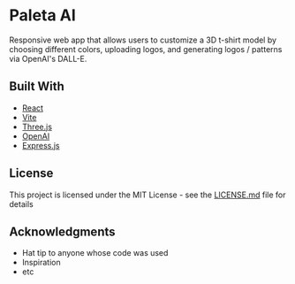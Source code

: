 # Paleta AI

Responsive web app that allows users to customize a 3D t-shirt model by choosing different colors, uploading logos, and generating logos / patterns via OpenAI's DALL-E.

## Built With

* [React](https://react.dev/reference/react)
* [Vite](https://vitejs.dev)
* [Three.js](https://threejs.org)
* [OpenAI](https://openai.com/product)
* [Express.js](https://expressjs.com/en/starter/installing.html)
  
## License

This project is licensed under the MIT License - see the [LICENSE.md](LICENSE.md) file for details

## Acknowledgments

* Hat tip to anyone whose code was used
* Inspiration
* etc
